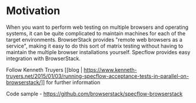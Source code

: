 Motivation
==========

When you want to perform web testing on multiple browsers and operating systems, it can be quite complicated to maintain machines for each of the target environments. BrowserStack provides "remote web browsers as a service", making it easy to do this sort of matrix testing without having to maintain the multiple browser installations yourself. Specflow provides easy integration with BrowserStack.

Follow Kenneth Truyers [[blog | https://www.kenneth-truyers.net/2015/01/03/running-specflow-acceptance-tests-in-parallel-on-browserstack/]] for further information  

Code sample - https://github.com/browserstack/specflow-browserstack

